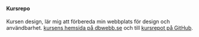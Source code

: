 #### Kursrepo

Kursen design, lär mig att förbereda min webbplats för design och användbarhet. [kursens hemsida på dbwebb.se](https://dbwebb.se/kurser/design-v2) och till [kursrepot på GitHub](https://github.com/dbwebb-se/design).

